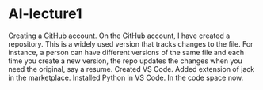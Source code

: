 # AI-lecture1
Creating a GitHub account.
On the GitHub account, I have created a repository. This is a widely used version that tracks changes to the file. 
For instance, a person can have different versions of the same file and each time you create  a new version, the repo updates the changes when you need the original, say a resume. 
Created VS Code.
Added extension of jack in the marketplace.
Installed Python in VS Code.
In the code space now.
